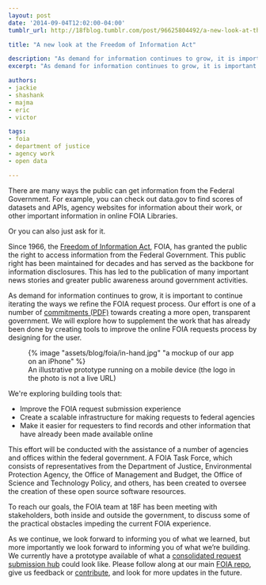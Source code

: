 ```yaml
---
layout: post
date: '2014-09-04T12:02:00-04:00'
tumblr_url: http://18fblog.tumblr.com/post/96625804492/a-new-look-at-the-freedom-of-information-act

title: "A new look at the Freedom of Information Act"

description: "As demand for information continues to grow, it is important to continue iterating the ways we refine the FOIA request process. Our effort is one of a number of commitments towards creating a more open, transparent government. We will explore how to supplement the work that has already been done by creating tools to improve the online FOIA requests process by designing for the user."
excerpt: "As demand for information continues to grow, it is important to continue iterating the ways we refine the FOIA request process. Our effort is one of a number of commitments towards creating a more open, transparent government. We will explore how to supplement the work that has already been done by creating tools to improve the online FOIA requests process by designing for the user."

authors:
- jackie
- shashank
- majma
- eric
- victor

tags:
- foia
- department of justice
- agency work
- open data

---
```


There are many ways the public can get information from the Federal Government. For example, you can check out data.gov to find scores of datasets and APIs, agency websites for information about their work, or other important information in online FOIA Libraries.

Or you can also just ask for it.

Since 1966, the [Freedom of Information Act](http://www.foia.gov/about.html), FOIA, has granted the public the right to access information from the Federal Government. This public right has been maintained for decades and has served as the backbone for information disclosures. This has led to the publication of many important news stories and greater public awareness around government activities.

As demand for information continues to grow, it is important to continue iterating the ways we refine the FOIA request process. Our effort is one of a number of [commitments (PDF)](https://obamawhitehouse.archives.gov/sites/default/files/docs/us_national_action_plan_6p.pdf) towards creating a more open, transparent government. We will explore how to supplement the work that has already been done by creating tools to improve the online FOIA requests process by designing for the user.

<figure>
  {% image "assets/blog/foia/in-hand.jpg" "a mockup of our app on an iPhone" %}
  <figcaption>An illustrative prototype running on a mobile device (the logo in the photo is not a live URL)</figcaption>
</figure>

We're exploring building tools that:

-   Improve the FOIA request submission experience
-   Create a scalable infrastructure for making requests to federal agencies
-   Make it easier for requesters to find records and other information that have already been made available online

This effort will be conducted with the assistance of a number of agencies and offices within the federal government. A FOIA Task Force, which consists of representatives from the Department of Justice, Environmental Protection Agency, the Office of Management and Budget, the Office of Science and Technology Policy, and others, has been created to oversee the creation of these open source software resources.

To reach our goals, the FOIA team at 18F has been meeting with stakeholders, both inside and outside the government, to discuss some of the practical obstacles impeding the current FOIA experience.

As we continue, we look forward to informing you of what we learned, but more importantly we look forward to informing you of what we’re building. We currently have a prototype available of what a [consolidated request submission hub](https://github.com/18F/foia-design/pull/40) could look like. Please follow along at our main [FOIA repo](https://github.com/18F/foia-hub), give us feedback or [contribute](https://18f.gsa.gov/2014/08/12/the-contributors-guide-to-18f-code-for-the-common/), and look for more updates in the future.

